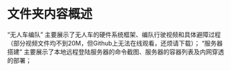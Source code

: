 # 文件夹内容概述
“无人车编队” 主要展示了无人车的硬件系统框架、编队行驶视频和具体避障过程（部分视频文件均不到20M，但Github上无法在线观看，还烦请下载）；
“服务器搭建” 主要展示了本地远程登陆服务器的命令截图、服务器的容器列表及内网穿透的部署；
